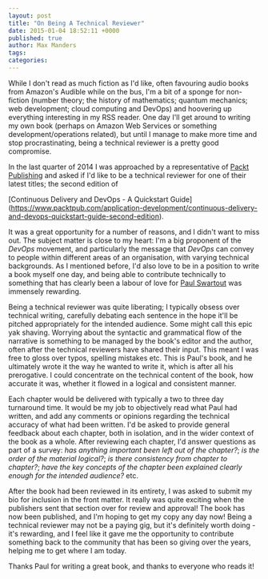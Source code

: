 ```yaml
---
layout: post
title: "On Being A Technical Reviewer"
date: 2015-01-04 18:52:11 +0000
published: true
author: Max Manders
tags:
categories:
---
```

While I don't read as much fiction as I'd like, often favouring audio books from Amazon's
Audible while on the bus, I'm a bit of a sponge for non-fiction (number theory; the
history of mathematics; quantum mechanics; web development; cloud computing and DevOps)
and hoovering up everything interesting in my RSS reader.  One day I'll get around to
writing my own book (perhaps on Amazon Web Services or something development/operations
related), but until I manage to make more time and stop procrastinating, being a technical
reviewer is a pretty good compromise.<!--more-->

In the last quarter of 2014 I was approached by a representative of [Packt
Publishing](https://www.packtpub.com/) and asked if I'd like to be a technical reviewer
for one of their latest titles; the second edition of

[Continuous Delivery and DevOps - A Quickstart Guide]
(https://www.packtpub.com/application-development/continuous-delivery-and-devops-quickstart-guide-second-edition).
   
It was a great opportunity for a number of reasons, and I didn't want to miss out.
The subject matter is close to my heart: I'm a big proponent of the _DevOps_ movement, and
particularly the message that _DevOps_ can convey to people within different areas of an
organisation, with varying technical backgrounds.  As I mentioned before, I'd also love to
be in a position to write a book myself one day, and being able to contribute technically
to something that has clearly been a labour of love for 
[Paul Swartout](http://www.swartout.co.uk) was immensely rewarding.

Being a technical reviewer was quite liberating; I typically obsess over technical
writing, carefully debating each sentence in the hope it'll be pitched appropriately for
the intended audience.  Some might call this epic yak shaving.  Worrying about the
syntactic and grammatical flow of the narrative is something to be managed by the book's
editor and the author, often after the technical reviewers have shared their input.  This
meant I was free to gloss over typos, spelling mistakes etc.  This is Paul's book, and he
ultimately wrote it the way he wanted to write it, which is after all his prerogative.  I
could concentrate on the technical content of the book, how accurate it was, whether it
flowed in a logical and consistent manner.

Each chapter would be delivered with typically a two to three day turnaround time.  It
would be my job to objectively read what Paul had written, and add any comments or
opinions regarding the technical accuracy of what had been written.  I'd be asked to
provide general feedback about each chapter, both in isolation, and in the wider context
of the book as a whole.  After reviewing each chapter, I'd answer questions as part of a
survey: _has anything important been left out of the chapter?_; _is the order of the
material logical?_; _is there consistency from chapter to chapter?_; _have the key concepts
of the chapter been explained clearly enough for the intended audience?_ etc.

After the book had been reviewed in its entirety, I was asked to submit my bio for
inclusion in the front matter.  It really was quite exciting when the publishers sent that
section over for review and approval!  The book has now been published, and I'm hoping to
get my copy any day now!  Being a technical reviewer may not be a paying gig, but it's
definitely worth doing - it's rewarding, and I feel like it gave me the opportunity to
contribute something back to the community that has been so giving over the years, helping
me to get where I am today.

Thanks Paul for writing a great book, and thanks to everyone who reads it!
